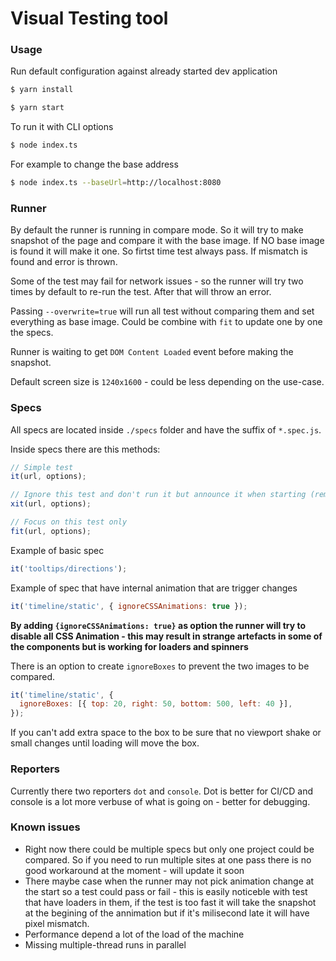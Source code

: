 # Visual Testing tool

### Usage

Run default configuration against already started dev application

```bash
$ yarn install

$ yarn start
```

To run it with CLI options

```bash
$ node index.ts
```

For example to change the base address

```bash
$ node index.ts --baseUrl=http://localhost:8080
```

### Runner

By default the runner is running in compare mode. So it will try to make snapshot of the page and compare it with the base image. If NO base image is found it will make it one. So firtst time test always pass. If mismatch is found and error is thrown.

Some of the test may fail for network issues - so the runner will try two times by default to re-run the test. After that will throw an error.

Passing `--overwrite=true` will run all test without comparing them and set everything as base image. Could be combine with `fit` to update one by one the specs.

Runner is waiting to get `DOM Content Loaded` event before making the snapshot.

Default screen size is `1240x1600` - could be less depending on the use-case.

### Specs

All specs are located inside `./specs` folder and have the suffix of `*.spec.js`.

Inside specs there are this methods:

```js
// Simple test
it(url, options);

// Ignore this test and don't run it but announce it when starting (reminder)
xit(url, options);

// Focus on this test only
fit(url, options);
```

Example of basic spec

```js
it('tooltips/directions');
```

Example of spec that have internal animation that are trigger changes

```js
it('timeline/static', { ignoreCSSAnimations: true });
```

**By adding `{ignoreCSSAnimations: true}` as option the runner will try to disable all CSS Animation - this may result in strange artefacts in some of the components but is working for loaders and spinners**

There is an option to create `ignoreBoxes` to prevent the two images to be compared.

```js
it('timeline/static', {
  ignoreBoxes: [{ top: 20, right: 50, bottom: 500, left: 40 }],
});
```

If you can't add extra space to the box to be sure that no viewport shake or small changes until loading will move the box.

### Reporters

Currently there two reporters `dot` and `console`. Dot is better for CI/CD and console is a lot more verbuse of what is going on - better for debugging.

### Known issues

- Right now there could be multiple specs but only one project could be compared. So if you need to run multiple sites at one pass there is no good workaround at the moment - will update it soon
- There maybe case when the runner may not pick animation change at the start so a test could pass or fail - this is easily noticeble with test that have loaders in them, if the test is too fast it will take the snapshot at the begining of the annimation but if it's milisecond late it will have pixel mismatch.
- Performance depend a lot of the load of the machine
- Missing multiple-thread runs in parallel

